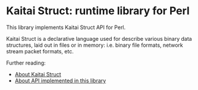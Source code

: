 # Kaitai Struct: runtime library for Perl

This library implements Kaitai Struct API for Perl.

Kaitai Struct is a declarative language used for describe various binary
data structures, laid out in files or in memory: i.e. binary file
formats, network stream packet formats, etc.

Further reading:

* [About Kaitai Struct](http://kaitai.io/)
* [About API implemented in this library](https://doc.kaitai.io/stream_api.html)
